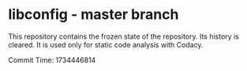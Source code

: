 # libconfig - master branch

This repository contains the frozen state of the repository.
Its history is cleared. It is used only for static code
analysis with Codacy.

Commit Time: 1734446814
